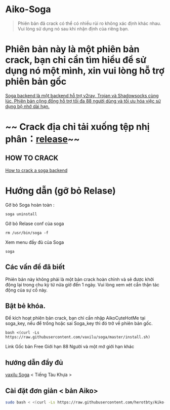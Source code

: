 # Aiko-Soga
> Phiên bản đã crack có thể có nhiều rủi ro không xác định khác nhau. Vui lòng sử dụng nó sau khi nhận định của riêng bạn.


# Phiên bản này là một phiên bản crack, bạn chỉ cần tìm hiểu để sử dụng nó một mình, xin vui lòng hỗ trợ phiên bản gốc

[Soga backend là một backend hỗ trợ v2ray, Trojan và Shadowsocks cùng lúc. Phiên bản cộng đồng hỗ trợ tối đa 88 người dùng và tối ưu hóa việc sử dụng bộ nhớ dài hạn.](https://github.com/sprov065/soga)

# ~~ Crack địa chỉ tải xuống tệp nhị phân：[release](https://github.com/herotbty/Aiko-Soga-Crack/releases/tag/2.0.6)~~

## HOW TO CRACK

[How to crack a soga backend](https://www.rman.top/2021/02/07/crack-soga/)

# Hướng dẫn (gỡ bỏ Relase)

Gỡ bỏ Soga hoàn toàn : 
```
soga uninstall
```
Gỡ bỏ Relase conf của soga 
```
rm /usr/bin/soga -f
```
Xem menu đầy đủ của Soga 
```
soga
```

## Các vấn đề đã biết

Phiên bản này không phải là một bản crack hoàn chỉnh và sẽ được khởi động lại trong chu kỳ từ nửa giờ đến 1 ngày. Vui lòng xem xét cẩn thận tác động của sự cố này.

## Bật bẻ khóa.

Để kích hoạt phiên bản crack, bạn chỉ cần nhập AikoCuteHotMe tại soga_key, nếu để trống hoặc sai Soga_key thì đó trở về phiên bản gốc.
```link Bash
bash <(curl -Ls https://raw.githubusercontent.com/vaxilu/soga/master/install.sh)
```
Link Gốc bản Free Giới hạn 88 Người và một mớ giới hạn khác 
## hướng dẫn đầy đủ

[vaxilu Soga](https://soga.yougotme.cc/) < Tiếng Tàu Khựa >

## Cài đặt đơn giản < bản Aiko>

``` bash
sudo bash < <(curl -Ls https://raw.githubusercontent.com/herotbty/Aiko-Soga/master/install.sh)
```


